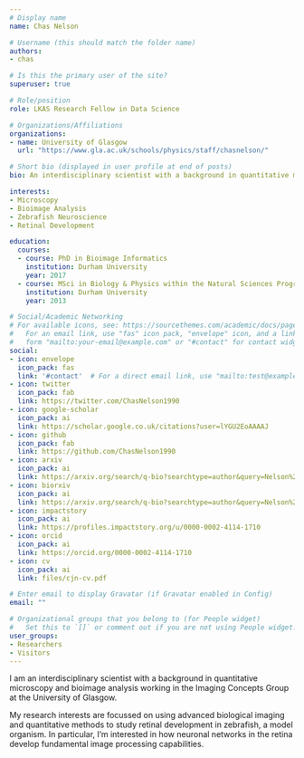 ```yaml
---
# Display name
name: Chas Nelson

# Username (this should match the folder name)
authors:
- chas

# Is this the primary user of the site?
superuser: true

# Role/position
role: LKAS Research Fellow in Data Science

# Organizations/Affiliations
organizations:
- name: University of Glasgow
  url: "https://www.gla.ac.uk/schools/physics/staff/chasnelson/"

# Short bio (displayed in user profile at end of posts)
bio: An interdisciplinary scientist with a background in quantitative microscopy and bioimage analysis.

interests:
- Microscopy
- Bioimage Analysis
- Zebrafish Neuroscience
- Retinal Development

education:
  courses:
  - course: PhD in Bioimage Informatics
    institution: Durham University
    year: 2017
  - course: MSci in Biology & Physics within the Natural Sciences Programme
    institution: Durham University
    year: 2013

# Social/Academic Networking
# For available icons, see: https://sourcethemes.com/academic/docs/page-builder/#icons
#   For an email link, use "fas" icon pack, "envelope" icon, and a link in the
#   form "mailto:your-email@example.com" or "#contact" for contact widget.
social:
- icon: envelope
  icon_pack: fas
  link: '#contact'  # For a direct email link, use "mailto:test@example.org".
- icon: twitter
  icon_pack: fab
  link: https://twitter.com/ChasNelson1990
- icon: google-scholar
  icon_pack: ai
  link: https://scholar.google.co.uk/citations?user=lYGU2EoAAAAJ
- icon: github
  icon_pack: fab
  link: https://github.com/ChasNelson1990
- icon: arxiv
  icon_pack: ai
  link: https://arxiv.org/search/q-bio?searchtype=author&query=Nelson%2C+C+J
- icon: biorxiv
  icon_pack: ai
  link: https://arxiv.org/search/q-bio?searchtype=author&query=Nelson%2C+C+J
- icon: impactstory
  icon_pack: ai
  link: https://profiles.impactstory.org/u/0000-0002-4114-1710
- icon: orcid
  icon_pack: ai
  link: https://orcid.org/0000-0002-4114-1710
- icon: cv
  icon_pack: ai
  link: files/cjn-cv.pdf

# Enter email to display Gravatar (if Gravatar enabled in Config)
email: ""

# Organizational groups that you belong to (for People widget)
#   Set this to `[]` or comment out if you are not using People widget.
user_groups:
- Researchers
- Visitors
---
```


I am an interdisciplinary scientist with a background in quantitative microscopy and bioimage analysis working in the Imaging Concepts Group at the University of Glasgow.

My research interests are focussed on using advanced biological imaging and quantitative methods to study retinal development in zebrafish, a model organism.
In particular, I’m interested in how neuronal networks in the retina develop fundamental image processing capabilities.
